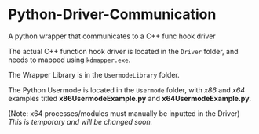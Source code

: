 # Python-Driver-Communication
 A python wrapper that communicates to a C++ func hook driver
 
The actual C++ function hook driver is located in the `Driver` folder, and needs to mapped using `kdmapper.exe`.

The Wrapper Library is in the `UsermodeLibrary` folder.

The Python Usermode is located in the `Usermode` folder, with _x86_ and _x64_ examples titled **x86UsermodeExample.py** and **x64UsermodeExample.py**.

(Note: x64 processes/modules must manually be inputted in the Driver) *This is temporary and will be changed soon.*
